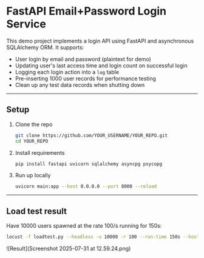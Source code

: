 # FastAPI Email+Password Login Service

This demo project implements a login API using FastAPI and asynchronous SQLAlchemy ORM. It supports:

- User login by email and password (plaintext for demo)
- Updating user's last access time and login count on successful login
- Logging each login action into a `log` table
- Pre-inserting 1000 user records for performance testing
- Clean up any test data records when shutting down

---


## Setup

1. Clone the repo

   ```bash
   git clone https://github.com/YOUR_USERNAME/YOUR_REPO.git
   cd YOUR_REPO
   ```
2. Install requirements

   ```bash
   pip install fastapi uvicorn sqlalchemy asyncpg psycopg
   ```
3. Run up locally

   ```bash
   uvicorn main:app --host 0.0.0.0 --port 8000 --reload
   ```
---

## Load test result

Have 10000 users spawned at the rate 100/s running for 150s:
  
   ```bash 
   locust -f loadtest.py --headless -u 10000 -r 100 --run-time 150s --host http://localhost:8000
   ```
   ![Result](Screenshot 2025-07-31 at 12.59.24.png)

